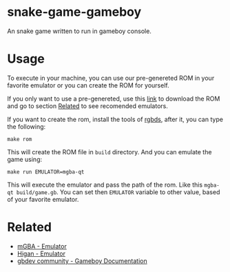 # snake-game-gameboy

An snake game written to run in gameboy console.

# Usage

To execute in your machine, you can use our pre-genereted ROM in your favorite emulator or you can create the ROM for yourself. 

If you only want to use a pre-genereted, use this [link](https://github.com/raulpy271/snake-game-gameboy) to download the ROM and go to section [Related](./#Related) to see recomended emulators.

If you want to create the rom, install the tools of [rgbds](https://rgbds.gbdev.io/), after it, you can type the following:

```
make rom
```

This will create the ROM file in `build` directory. And you can emulate the game using:

```
make run EMULATOR=mgba-qt
```

This will execute the emulator and pass the path of the rom. Like this `mgba-qt build/game.gb`. You can set then `EMULATOR` variable to other value, based of your favorite emulator.

# Related

- [mGBA - Emulator](https://mgba.io/)
- [Higan - Emulator](https://higan-emu.com/)
- [gbdev community - Gameboy Documentation](https://gbdev.io/)
